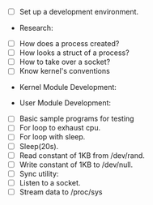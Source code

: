 - [ ] Set up a development environment.

- Research:
 - [ ] How does a process created?
 - [ ] How looks a struct of a process?
 - [ ] How to take over a socket?
 - [ ] Know kernel's conventions

- Kernel Module Development:

- User Module Development:
 - [ ] Basic sample programs for testing
  - [ ] For loop to exhaust cpu.
  - [ ] For loop with sleep.
  - [ ] Sleep(20s).
  - [ ] Read constant of 1KB from /dev/rand.
  - [ ] Write constant of 1KB to /dev/null.
 - [ ] Sync utility:
  - [ ] Listen to a socket.
  - [ ] Stream data to /proc/sys